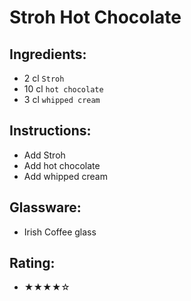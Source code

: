# Stroh Hot Chocolate

## Ingredients:
- 2 cl `Stroh`
- 10 cl `hot chocolate`
- 3 cl `whipped cream`

## Instructions:
- Add Stroh
- Add hot chocolate
- Add whipped cream

## Glassware:
- Irish Coffee glass

## Rating:
- ★★★★☆